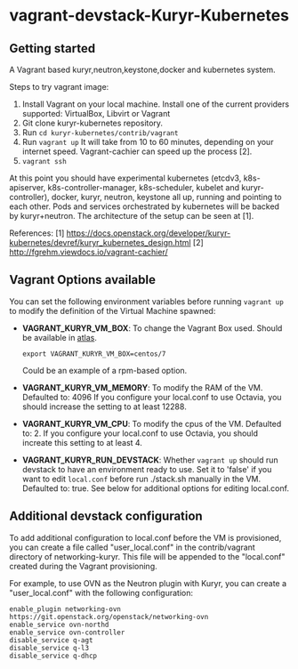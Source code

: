 vagrant-devstack-Kuryr-Kubernetes
=================================

Getting started
---------------

A Vagrant based kuryr,neutron,keystone,docker and kubernetes system.

Steps to try vagrant image:

 1. Install Vagrant on your local machine. Install one of the current
    providers supported: VirtualBox, Libvirt or Vagrant
 2. Git clone kuryr-kubernetes repository.
 3. Run `cd kuryr-kubernetes/contrib/vagrant`
 4. Run `vagrant up`
    It will take from 10 to 60 minutes, depending on your internet speed.
    Vagrant-cachier can speed up the process [2].
 5. `vagrant ssh`

At this point you should have experimental kubernetes (etcdv3, k8s-apiserver,
k8s-controller-manager, k8s-scheduler, kubelet and kuryr-controller), docker,
kuryr, neutron, keystone all up, running and pointing to each other. Pods and
services orchestrated by kubernetes will be backed by kuryr+neutron. The
architecture of the setup can be seen at [1].

References:
[1] https://docs.openstack.org/developer/kuryr-kubernetes/devref/kuryr_kubernetes_design.html
[2] http://fgrehm.viewdocs.io/vagrant-cachier/

Vagrant Options available
-------------------------

You can set the following environment variables before running `vagrant up` to modify
the definition of the Virtual Machine spawned:

 * **VAGRANT\_KURYR\_VM\_BOX**: To change the Vagrant Box used. Should be available in
   [atlas](http://atlas.hashicorp.com).

       export VAGRANT_KURYR_VM_BOX=centos/7

   Could be an example of a rpm-based option.

 * **VAGRANT\_KURYR\_VM\_MEMORY**: To modify the RAM of the VM. Defaulted to: 4096
   If you configure your local.conf to use Octavia, you should increase the
   setting to at least 12288.
 * **VAGRANT\_KURYR\_VM\_CPU**: To modify the cpus of the VM. Defaulted to: 2.
   If you configure your local.conf to use Octavia, you should increate this
   setting to at least 4.
 * **VAGRANT\_KURYR\_RUN\_DEVSTACK**: Whether `vagrant up` should run devstack to
   have an environment ready to use. Set it to 'false' if you want to edit
   `local.conf` before run ./stack.sh manually in the VM. Defaulted to: true.
   See below for additional options for editing local.conf.

Additional devstack configuration
---------------------------------

To add additional configuration to local.conf before the VM is provisioned, you can
create a file called "user_local.conf" in the contrib/vagrant directory of
networking-kuryr. This file will be appended to the "local.conf" created during the
Vagrant provisioning.

For example, to use OVN as the Neutron plugin with Kuryr, you can create a
"user_local.conf" with the following configuration:

    enable_plugin networking-ovn https://git.openstack.org/openstack/networking-ovn
    enable_service ovn-northd
    enable_service ovn-controller
    disable_service q-agt
    disable_service q-l3
    disable_service q-dhcp
